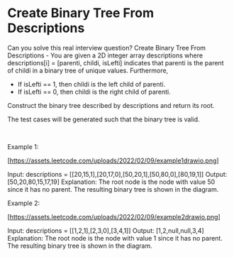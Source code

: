 # Create Binary Tree From Descriptions

Can you solve this real interview question? Create Binary Tree From Descriptions - You are given a 2D integer array descriptions where descriptions[i] = [parenti, childi, isLefti] indicates that parenti is the parent of childi in a binary tree of unique values. Furthermore,

 * If isLefti == 1, then childi is the left child of parenti.
 * If isLefti == 0, then childi is the right child of parenti.

Construct the binary tree described by descriptions and return its root.

The test cases will be generated such that the binary tree is valid.

 

Example 1:

[https://assets.leetcode.com/uploads/2022/02/09/example1drawio.png]


Input: descriptions = [[20,15,1],[20,17,0],[50,20,1],[50,80,0],[80,19,1]]
Output: [50,20,80,15,17,19]
Explanation: The root node is the node with value 50 since it has no parent.
The resulting binary tree is shown in the diagram.


Example 2:

[https://assets.leetcode.com/uploads/2022/02/09/example2drawio.png]


Input: descriptions = [[1,2,1],[2,3,0],[3,4,1]]
Output: [1,2,null,null,3,4]
Explanation: The root node is the node with value 1 since it has no parent.
The resulting binary tree is shown in the diagram.